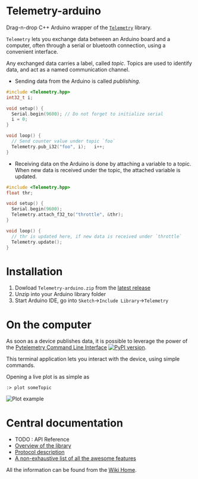 # Telemetry-arduino

Drag-n-drop C++ Arduino wrapper of the [`Telemetry`](https://github.com/Overdrivr/Telemetry) library.

`Telemetry` lets you exchange data between an Arduino board and a computer,
 often through a serial or bluetooth connection, using a convenient interface.

Any exchanged data carries a label, called *topic*. Topics are used to identify data,
and act as a named communication channel.

* Sending data from the Arduino is called *publishing*.

```cpp
#include <Telemetry.hpp>
int32_t i;

void setup() {
  Serial.begin(9600); // Do not forget to initialize serial
  i = 0;
}

void loop() {
  // Send counter value under topic `foo`
  Telemetry.pub_i32("foo", i);   i++;
}

```

* Receiving data on the Arduino is done by attaching a variable to a topic.
When new data is received under the topic, the attached variable is updated.

```cpp
#include <Telemetry.hpp>
float thr;

void setup() {
  Serial.begin(9600);
  Telemetry.attach_f32_to("throttle", &thr);
}

void loop() {
  // thr is updated here, if new data is received under `throttle`
  Telemetry.update();
}
```

# Installation

1. Dowload `Telemetry-arduino.zip` from the [latest release](https://github.com/Overdrivr/Telemetry-arduino/releases)
2. Unzip into your Arduino library folder
3. Start Arduino IDE, go into `Sketch`->`Include Library`->`Telemetry`

# On the computer

As soon as a device publishes data, it is possible to leverage the power of
the [Pytelemetry Command Line Interface](https://github.com/Overdrivr/pytelemetrycli)
[![PyPI version](https://badge.fury.io/py/pytelemetrycli.svg)](https://badge.fury.io/py/pytelemetrycli).

This terminal application lets you interact with the device, using simple commands.

Opening a live plot is as simple as

```
:> plot someTopic
```

![Plot example](https://raw.githubusercontent.com/Overdrivr/pytelemetrycli/master/graph.png)


# Central documentation

* TODO : API Reference
* [Overview of the library](https://github.com/Overdrivr/Telemetry/wiki/Overview)
* [Protocol description](https://github.com/Overdrivr/Telemetry/wiki/Protocol-description)
* [A non-exhaustive list of all the awesome features](https://github.com/Overdrivr/Telemetry/wiki/Awesome-features-overview)

All the information can be found from the [Wiki Home](https://github.com/Overdrivr/Telemetry/wiki).
